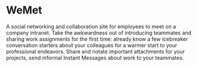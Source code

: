 # WeMet
A social networking and collaboration site for employees to meet on a company intranet. Take the awkwardness out of introducing teammates and sharing work assignments for the first time: already know a few icebreaker conversation starters about your colleagues for a warmer start to your professional endeavors. Share and notate important attachments for your projects, send informal Instant Messages about work to your teammates. 

